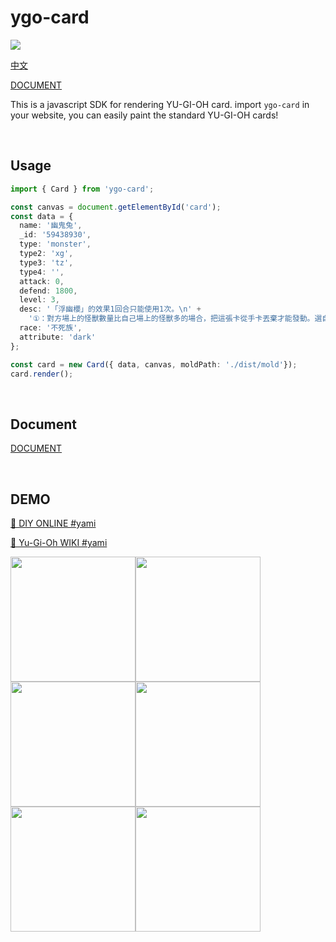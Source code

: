 # ygo-card

<a href="https://www.npmjs.com/package/ygo-card">
  <img src="https://img.shields.io/npm/v/ygo-card"/>
</a>

<a href="README_CN.md">中文</a>

<a href="https://github.com/ymssx/ygo-card/wiki">DOCUMENT</a>

This is a javascript SDK for rendering YU-GI-OH card. import `ygo-card` in your website, you can easily paint the standard YU-GI-OH cards!

<br/>

## Usage

```typescript
import { Card } from 'ygo-card';

const canvas = document.getElementById('card');
const data = {
  name: '幽鬼兔',
  _id: '59438930',
  type: 'monster',
  type2: 'xg',
  type3: 'tz',
  type4: '',
  attack: 0,
  defend: 1800,
  level: 3,
  desc: '「浮幽櫻」的效果1回合只能使用1次。\n' +
    '①：對方場上的怪獸數量比自己場上的怪獸多的場合，把這張卡從手卡丟棄才能發動。選自己的額外卡組1張卡給雙方確認。那之後，把對方的額外卡組確認，有選的卡的同名卡的場合，那些對方的同名卡全部除外。這個效果在對方回合也能發動。',
  race: '不死族',
  attribute: 'dark'
};

const card = new Card({ data, canvas, moldPath: './dist/mold'});
card.render();
```

<br/>

## Document

<a href="https://github.com/ymssx/ygo-card/wiki">DOCUMENT</a>

<br/>

## DEMO

[🔗 DIY ONLINE  #yami](https://ymssx.github.io/ygo/)

[🔗 Yu-Gi-Oh WIKI #yami](http://ocg.wiki/#59438930)

<a href="http://ocg.wiki/#59438930" target="blank"><img src="https://github.com/ymssx/ygo-card/blob/master/demo/幽鬼兔.jpg" height="200" /></a><a href="http://ocg.wiki/#62015408" target="blank"><img src="https://github.com/ymssx/ygo-card/blob/master/demo/浮幽櫻.jpg" height="200" /></a><a href="http://ocg.wiki/#14558127" target="blank"><img src="https://github.com/ymssx/ygo-card/blob/master/demo/灰流麗.jpg" height="200" /></a><a href="http://ocg.wiki/#73642296" target="blank"><img src="https://github.com/ymssx/ygo-card/blob/master/demo/屋敷童.jpg" height="200" /></a><a href="http://ocg.wiki/#60643553" target="blank"><img src="https://github.com/ymssx/ygo-card/blob/master/demo/儚無水木.jpg" height="200" /></a><a href="http://ocg.wiki/#52038441" target="blank"><img src="https://github.com/ymssx/ygo-card/blob/master/demo/朔夜時雨.jpg" height="200" /></a>

<br/>